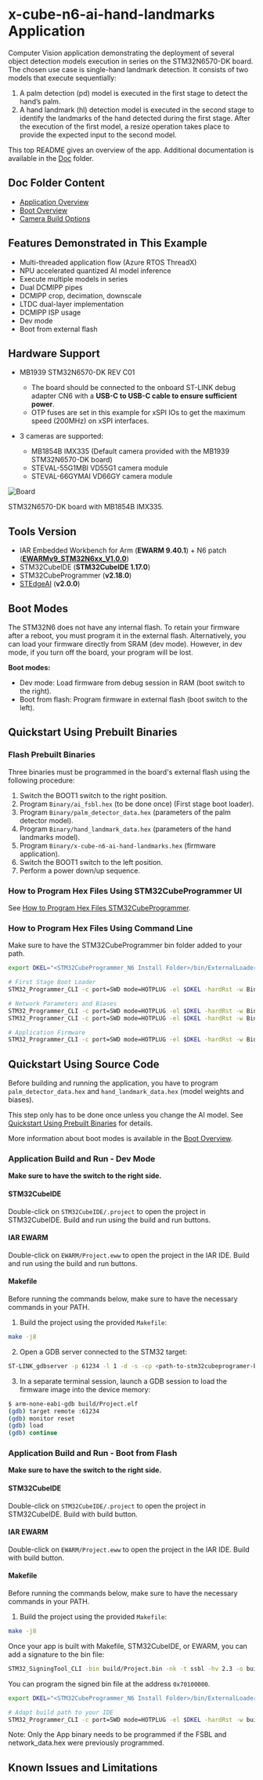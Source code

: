 # x-cube-n6-ai-hand-landmarks Application

Computer Vision application demonstrating the deployment of several object detection models execution in series on the STM32N6570-DK board. The chosen use case is single-hand landmark detection. It consists of two models that execute sequentially:

1. A palm detection (pd) model is executed in the first stage to detect the hand’s palm.
2. A hand landmark (hl) detection model is executed in the second stage to identify the landmarks of the hand detected during the first stage. After the execution of the first model, a resize operation takes place to provide the expected input to the second model.

This top README gives an overview of the app. Additional documentation is available in the [Doc](./Doc/) folder.

## Doc Folder Content

- [Application Overview](Doc/Application-Overview.md)
- [Boot Overview](Doc/Boot-Overview.md)
- [Camera Build Options](Doc/Build-Options.md)

## Features Demonstrated in This Example

- Multi-threaded application flow (Azure RTOS ThreadX)
- NPU accelerated quantized AI model inference
- Execute multiple models in series
- Dual DCMIPP pipes
- DCMIPP crop, decimation, downscale
- LTDC dual-layer implementation
- DCMIPP ISP usage
- Dev mode
- Boot from external flash

## Hardware Support

- MB1939 STM32N6570-DK REV C01
  - The board should be connected to the onboard ST-LINK debug adapter CN6 with a __USB-C to USB-C cable to ensure sufficient power__.
  - OTP fuses are set in this example for xSPI IOs to get the maximum speed (200MHz) on xSPI interfaces.

- 3 cameras are supported:
  - MB1854B IMX335 (Default camera provided with the MB1939 STM32N6570-DK board)
  - STEVAL-55G1MBI VD55G1 camera module
  - STEVAL-66GYMAI VD66GY camera module

![Board](_htmresc/ImageBoard.JPG)

STM32N6570-DK board with MB1854B IMX335.

## Tools Version

- IAR Embedded Workbench for Arm (**EWARM 9.40.1**) + N6 patch ([**EWARMv9_STM32N6xx_V1.0.0**](STM32Cube_FW_N6/Utilities/PC_Software/EWARMv9_STM32N6xx_V1.0.0.zip))
- STM32CubeIDE (**STM32CubeIDE 1.17.0**)
- STM32CubeProgrammer (**v2.18.0**)
- [STEdgeAI](https://www.st.com/en/development-tools/stedgeai-core.html) (**v2.0.0**)

## Boot Modes

The STM32N6 does not have any internal flash. To retain your firmware after a reboot, you must program it in the external flash. Alternatively, you can load your firmware directly from SRAM (dev mode). However, in dev mode, if you turn off the board, your program will be lost.

__Boot modes:__
- Dev mode: Load firmware from debug session in RAM (boot switch to the right).
- Boot from flash: Program firmware in external flash (boot switch to the left).

## Quickstart Using Prebuilt Binaries

### Flash Prebuilt Binaries

Three binaries must be programmed in the board's external flash using the following procedure:

1. Switch the BOOT1 switch to the right position.
2. Program `Binary/ai_fsbl.hex` (to be done once) (First stage boot loader).
3. Program `Binary/palm_detector_data.hex` (parameters of the palm detector model).
4. Program `Binary/hand_landmark_data.hex` (parameters of the hand landmarks model).
5. Program `Binary/x-cube-n6-ai-hand-landmarks.hex` (firmware application).
6. Switch the BOOT1 switch to the left position.
7. Perform a power down/up sequence.

### How to Program Hex Files Using STM32CubeProgrammer UI

See [How to Program Hex Files STM32CubeProgrammer](Doc/Program-Hex-Files-STM32CubeProgrammer.md).

### How to Program Hex Files Using Command Line

Make sure to have the STM32CubeProgrammer bin folder added to your path.

```bash
export DKEL="<STM32CubeProgrammer_N6 Install Folder>/bin/ExternalLoader/MX66UW1G45G_STM32N6570-DK.stldr"

# First Stage Boot Loader
STM32_Programmer_CLI -c port=SWD mode=HOTPLUG -el $DKEL -hardRst -w Binary/ai_fsbl.hex

# Network Parameters and Biases
STM32_Programmer_CLI -c port=SWD mode=HOTPLUG -el $DKEL -hardRst -w Binary/palm_detector_data.hex
STM32_Programmer_CLI -c port=SWD mode=HOTPLUG -el $DKEL -hardRst -w Binary/hand_landmark_data.hex

# Application Firmware
STM32_Programmer_CLI -c port=SWD mode=HOTPLUG -el $DKEL -hardRst -w Binary/x-cube-n6-ai-hand-landmarks.hex
```

## Quickstart Using Source Code

Before building and running the application, you have to program `palm_detector_data.hex` and `hand_landmark_data.hex` (model weights and biases).

This step only has to be done once unless you change the AI model. See [Quickstart Using Prebuilt Binaries](#quickstart-using-prebuilt-binaries) for details.

More information about boot modes is available in the [Boot Overview](Doc/Boot-Overview.md).

### Application Build and Run - Dev Mode

__Make sure to have the switch to the right side.__

#### STM32CubeIDE

Double-click on `STM32CubeIDE/.project` to open the project in STM32CubeIDE. Build and run using the build and run buttons.

#### IAR EWARM

Double-click on `EWARM/Project.eww` to open the project in the IAR IDE. Build and run using the build and run buttons.

#### Makefile

Before running the commands below, make sure to have the necessary commands in your PATH.

1. Build the project using the provided `Makefile`:

```bash
make -j8
```

2. Open a GDB server connected to the STM32 target:

```bash
ST-LINK_gdbserver -p 61234 -l 1 -d -s -cp <path-to-stm32cubeprogramer-bin-dir> -m 1 -g
```

3. In a separate terminal session, launch a GDB session to load the firmware image into the device memory:

```bash
$ arm-none-eabi-gdb build/Project.elf
(gdb) target remote :61234
(gdb) monitor reset
(gdb) load
(gdb) continue
```

### Application Build and Run - Boot from Flash

__Make sure to have the switch to the right side.__

#### STM32CubeIDE

Double-click on `STM32CubeIDE/.project` to open the project in STM32CubeIDE. Build with build button.

#### IAR EWARM

Double-click on `EWARM/Project.eww` to open the project in the IAR IDE. Build with build button.

#### Makefile

Before running the commands below, make sure to have the necessary commands in your PATH.

1. Build the project using the provided `Makefile`:

```bash
make -j8
```

Once your app is built with Makefile, STM32CubeIDE, or EWARM, you can add a signature to the bin file:
```bash
STM32_SigningTool_CLI -bin build/Project.bin -nk -t ssbl -hv 2.3 -o build/Project_sign.bin
```

You can program the signed bin file at the address `0x70100000`.

```bash
export DKEL="<STM32CubeProgrammer_N6 Install Folder>/bin/ExternalLoader/MX66UW1G45G_STM32N6570-DK.stldr"

# Adapt build path to your IDE
STM32_Programmer_CLI -c port=SWD mode=HOTPLUG -el $DKEL -hardRst -w build/Project_sign.bin 0x70100000
```

Note: Only the App binary needs to be programmed if the FSBL and network_data.hex were previously programmed.

## Known Issues and Limitations
